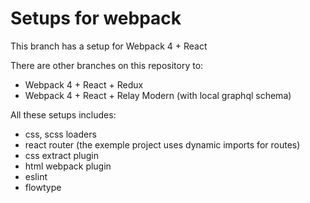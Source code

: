 # Setups for webpack


This branch has a setup for Webpack 4 + React

There are other branches on this repository to:
- Webpack 4 + React + Redux
- Webpack 4 + React + Relay Modern (with local graphql schema)

All these setups includes:
- css, scss loaders
- react router (the exemple project uses dynamic imports for routes)
- css extract plugin
- html webpack plugin
- eslint
- flowtype

